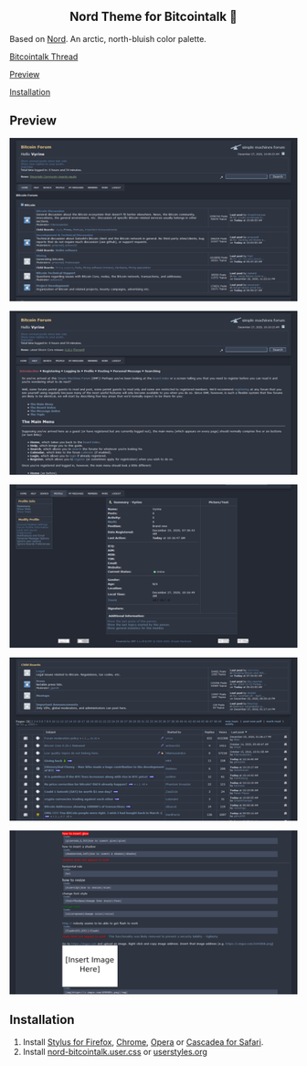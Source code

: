 <h2 align="center">Nord Theme for Bitcointalk 🖤</h2>

Based on [Nord](https://www.nordtheme.com/). An arctic, north-bluish color palette.

[Bitcointalk Thread](https://bitcointalk.org/index.php?topic=5304750.0)

[Preview](#preview)

[Installation](#installation)

## Preview

![Preview of Nord for Bitcointalk](./screenshot0.png)

![Preview of Nord for Bitcointalk](./screenshot1.png)

![Preview of Nord for Bitcointalk](./screenshot2.png)

![Preview of Nord for Bitcointalk](./screenshot3.png)

![Preview of Nord for Bitcointalk](./screenshot4.png)

## Installation

1. Install [Stylus for Firefox](https://addons.mozilla.org/en-US/firefox/addon/styl-us/), [Chrome](https://chrome.google.com/webstore/detail/stylus/clngdbkpkpeebahjckkjfobafhncgmne), [Opera](https://addons.opera.com/en-gb/extensions/details/stylus/) or [Cascadea for Safari](https://cascadea.app/).
2. Install [nord-bitcointalk.user.css](https://raw.githubusercontent.com/Flame-0/nord-bitcointalk/main/nord-bitcointalk.user.css) or [userstyles.org](https://userstyles.org/styles/195028/nord-bitcointalk)
